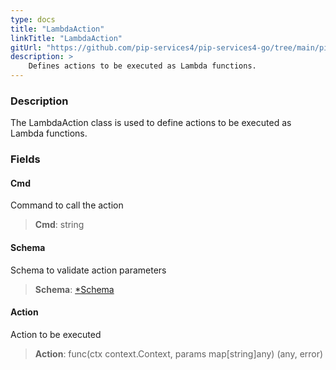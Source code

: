 ```yaml
---
type: docs
title: "LambdaAction"
linkTitle: "LambdaAction"
gitUrl: "https://github.com/pip-services4/pip-services4-go/tree/main/pip-services4-aws-go"
description: >
    Defines actions to be executed as Lambda functions.
---
```


### Description

The LambdaAction class is used to define actions to be executed as Lambda functions.

### Fields

<span class="hide-title-link">

#### Cmd
Command to call the action
> **Cmd**: string

#### Schema
Schema to validate action parameters
> **Schema**: [*Schema](../../../commons/validate/schema)

#### Action
Action to be executed
> **Action**: func(ctx context.Context, params map[string]any) (any, error)

</span>

